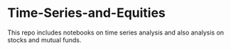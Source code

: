 # Time-Series-and-Equities

This repo includes notebooks on time series analysis and also analysis on stocks and mutual funds. 
